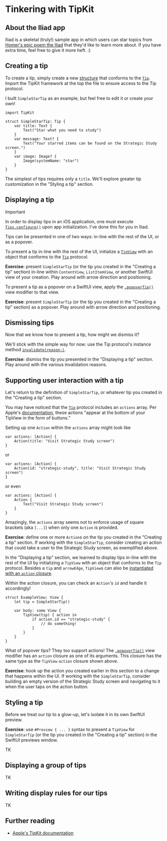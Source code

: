 # Tinkering with TipKit

## About the Iliad app

Iliad is a skeletal (truly!) sample app in which users can star topics from [Homer's epic poem the Iliad](https://en.wikipedia.org/wiki/Iliad) that they'd like to learn more about. If you have extra time, feel free to give it more heft. :)

## Creating a tip

To create a tip, simply create a new [structure](https://docs.swift.org/swift-book/documentation/the-swift-programming-language/classesandstructures/) that conforms to the [`Tip`](https://developer.apple.com/documentation/tipkit/tip). Import the TipKit framework at the top the file to ensure access to the Tip protocol.

I built `SimpleStarTip` as an example, but feel free to edit it or create your own!

```
import TipKit

struct SimpleStarTip: Tip {
    var title: Text {
        Text("Star what you need to study")
    }
    var message: Text? {
        Text("Your starred items can be found on the Strategic Study screen.")
    }
    var image: Image? {
        Image(systemName: "star")
    }
}
```

The simplest of tips requires only a `title`. We'll explore greater tip customization in the "Styling a tip" section.

## Displaying a tip

> [!IMPORTANT]
> In order to display tips in an iOS application, one must execute [`Tips.configure()`](https://developer.apple.com/documentation/tipkit/tips/configure(_:)) upon app initialization. I've done this for you in Iliad.

Tips can be presented in one of two ways: in-line with the rest of the UI, or as a popover.

To present a tip in-line with the rest of the UI, initialize a [`TipView`](https://developer.apple.com/documentation/tipkit/tipview) with an object that conforms to the [`Tip`](https://developer.apple.com/documentation/tipkit/tip) protocol.

**Exercise**: present `SimpleStarTip` (or the tip you created in the "Creating a tip" section) in-line within `ContentView`, `ListItemView`, or another SwiftUI view of your creation. Play around with arrow direction and positioning.

To present a tip as a popover on a SwiftUI view, apply the [`.popoverTip()`](https://developer.apple.com/documentation/swiftui/view/popovertip(_:arrowedge:action:)) view modifier to that view.

**Exercise**: present `SimpleStarTip` (or the tip you created in the "Creating a tip" section) as a popover. Play around with arrow direction and positioning.

## Dismissing tips

Now that we know how to present a tip, how might we dismiss it?

We'll stick with the simple way for now: use the Tip protocol's instance method [`invalidate(reason:)`](https://developer.apple.com/documentation/tipkit/tip/invalidate(reason:)).

**Exercise**: dismiss the tip you presented in the "Displaying a tip" section. Play around with the various invalidation reasons.

## Supporting user interaction with a tip

Let's return to the definition of `SimpleStarTip`, or whatever tip you created in the "Creating a tip" section.

You may have noticed that the [`Tip`](https://developer.apple.com/documentation/tipkit/tip) protocol includes an `actions` array. Per Apple's [documentation](https://developer.apple.com/documentation/tipkit/tip/action), these actions "appear at the bottom of your TipView in the form of buttons."

Setting up one `Action` within the `actions` array might look like

```
var actions: [Action] {
    Action(title: "Visit Strategic Study screen")
}
```

or

```
var actions: [Action] {
    Action(id: "strategic-study", title: "Visit Strategic Study screen")
}
```

or even

```
var actions: [Action] {
    Action {
        Text("Visit Strategic Study screen")
    }
}
```

Amazingly, the `actions` array seems not to enforce usage of square brackets (aka `[...]`) when only one `Action` is provided.

**Exercise**: define one or more `Action`s on the tip you created in the "Creating a tip" section. If working with the `SimpleStarTip`, consider creating an action that could take a user to the Strategic Study screen, as exemplified above.

In the "Displaying a tip" section, we learned to display tips in-line with the rest of the UI by initializing a `TipView` with an object that conforms to the `Tip` protocol. Besides a `tip` and `arrowEdge`, `TipView`s can also be [instantiated with an `action` closure](https://developer.apple.com/documentation/tipkit/tipview/init(_:arrowedge:action:)-ztv8).

Within the action closure, you can check an `Action`'s `id` and handle it accordingly!

```
struct ExampleView: View {
    let tip = SimpleStarTip()

    var body: some View {
        TipView(tip) { action in
            if action.id == "strategic-study" {
                // do something!
            }
        }
    }
}
```

What of popover tips? They too support actions! The [`.popoverTip()`](https://developer.apple.com/documentation/swiftui/view/popovertip(_:arrowedge:action:)) view modifier has an `action` closure as one of its arguments. This closure has the same type as the `TipView` `action` closure shown above.

**Exercise**: hook up the action you created earlier in this section to a change that happens within the UI. If working with the `SimpleStarTip`, consider building an empty version of the Strategic Study screen and navigating to it when the user taps on the action button.

## Styling a tip

Before we treat our tip to a glow-up, let's isolate it in its own SwiftUI preview.

**Exercise**: use `#Preview { ... }` syntax to present a `TipView` for `SimpleStarTip` (or the tip you created in the "Creating a tip" section) in the SwiftUI previews window.

TK

## Displaying a group of tips

TK

## Writing display rules for our tips

TK

## Further reading

* [Apple's TipKit documentation](https://developer.apple.com/documentation/tipkit)
